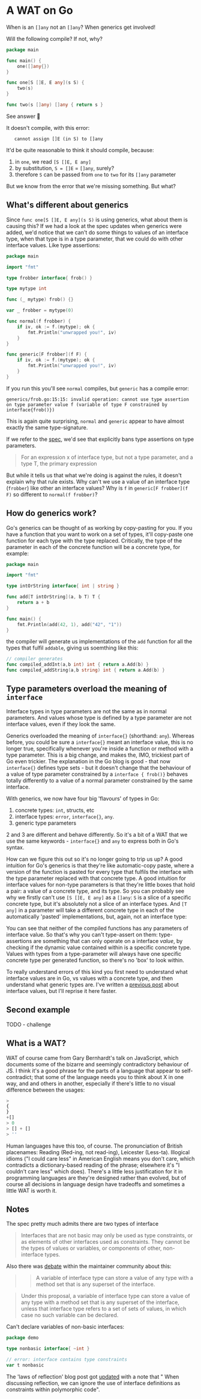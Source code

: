 # A WAT on Go

When is an `[]any` not an `[]any`? When generics get involved!

Will the following compile? If not, why?

```go
package main

func main() {
	one([]any{})
}

func one[S []E, E any](s S) {
	two(s)
}

func two(s []any) []any { return s }
```

<summary>
 <detail>See answer 👀</detail>

It doesn't compile, with this error:

 ```generics/main.go:9:13: cannot use s (variable of type S constrained by []E) as type []any in argument to two:
	cannot assign []E (in S) to []any
 ```

</summary>

It'd be quite reasonable to think it should compile, because:

1. in `one`, we read `[S []E, E any]`
2. by substitution, `S = []E` = `[]any`, surely?
3. therefore `S` can be passed from `one` to `two` for its `[]any` parameter

But we know from the error that we're missing something. But what?

## What's different about generics

Since `func one[S []E, E any](s S)` is using generics, what about them is causing this? If we had
a look at the spec updates when generics were added, we'd notice that we can't do some things
to values of an interface type, when that type is in a type parameter, that we could do with other
interface values. Like type assertions:

```go
package main

import "fmt"

type frobber interface{ frob() }

type mytype int

func (_ mytype) frob() {}

var _ frobber = mytype(0)

func normal(f frobber) {
	if iv, ok := f.(mytype); ok {
		fmt.Println("unwrapped you!", iv)
	}
}

func generic[F frobber](f F) {
	if iv, ok := f.(mytype); ok {
		fmt.Println("unwrapped you!", iv)
	}
}
```

If you run this you'll see `normal` compiles, but `generic` has a compile error:

```
generics/frob.go:15:15: invalid operation: cannot use type assertion on type parameter value f (variable of type F constrained by interface{frob()})
```

This is again quite surprising, `normal` and `generic` appear to have almost exactly the
same type-signature.

If we refer to the [spec](https://go.dev/ref/spec#Type_assertions), we'd see that explicitly bans type assertions on
type parameters.

> For an expression x of interface type, but not a type parameter, and a type T, the primary expression

But while it tells us that what we're doing is against the rules, it doesn't explain why that rule exists. Why can't we
use a value of an interface type (`frobber`) like other an interface values? Why is `f` in `generic[F frobber](f F)` so different
to `normal(f frobber)`?

## How do generics work?

Go's generics can be thought of as working by copy-pasting for you. If you have a function that you want to work
on a set of types, it'll copy-paste one function for each type with the type replaced. Critically, the type of
the parameter in each of the concrete function will be a concrete type, for example:

```go
package main

import "fmt"

type intOrString interface{ int | string }

func add[T intOrString](a, b T) T {
	return a + b
}

func main() {
	fmt.Println(add(42, 1), add("42", "1"))
}
```

the compiler will generate us implementations of the `add` function for all the
types that fulfil `addable`, giving us soemthing like this:

```go
// compiler generates
func compiled_addInt(a,b int) int { return a.Add(b) }
func compiled_addString(a,b string) int { return a.Add(b) }
```


## Type parameters overload the meaning of `interface`

Interface types in type parameters are not the same as in normal parameters. And values whose type is defined by a type
parameter are not interface values, even if they look the same.

Generics overloaded the meaning of `interface{}` (shorthand: `any`). Whereas before, you could be sure a `interface{}`
meant an interface value, this is no longer true, specifically whenever you're inside a function or method with a type
parameter. This is a big change, and makes the, IMO, trickiest part of Go even trickier. The explanation in the Go blog
is good - that now `interface{}` defines type sets - but it doesn't change that the behaviour of a value of type
parameter constrained by a `interface { frob()}` behaves totally differently to a value of a normal parameter
constrained by the same interface.

With generics, we now have four big 'flavours' of types in Go:

1. concrete types: `int`, structs, etc
2. interface types: `error`, `interface{}`, `any`.
3. generic type parameters

2 and 3 are different and behave differently. So it's a bit of a WAT that we use the same keywords - `interface{}`
and `any` to express both in Go's syntax.

How can we figure this out so it's no longer going to trip us up? A good intuition for Go's generics is that they're
like automatic-copy paste, where a version of the function is pasted for every type that fulfils the interface with the
type parameter replaced with that concrete type. A good intuition for interface values for non-type parameters is that
they're little boxes that hold a pair: a value of a concrete type, and its type. So you can probably see why we firstly
can't use `[S []E, E any]` as a `[]any`: `S` is a slice of a specific concrete type, but it's absolutely not a slice of
an interface types. And `[T any]`
in a parameter will take a different concrete type in each of the automatically 'pasted' implementations, but, again,
not an interface type:


You can see that neither of the compiled functions has any parameters of interface value. So that's why you can't
type-assert on them: type-assertions are something that can only operate on a interface _value_, by checking if the
dynamic value contained within is a specific concrete type. Values with types from a type-parameter will always have one
specific concrete type per generated function, so there's no 'box' to look within.

To really understand errors of this kind you first need to understand what interface values are in Go, vs values with a
concrete type, and then understand what generic types are. I've written
a [previous post](/go-interfaces-the-tricky-parts/) about interface values, but I'll reprise it here faster.

## Second example


TODO - challenge

## What is a WAT?

WAT of course came from Gary Bernhardt's talk on JavaScript, which documents some of the bizarre and seemingly
contradictory behaviour of JS. I think it's a good phrase for the parts of a language that appear to self-contradict;
that some of the language needs you to think about X in one way, and and others in another, especially if there's little
to no visual difference between the usages:

```javascript
>
{
}
+[]
> 0
> [] + []
> ''
```

Human languages have this too, of course. The pronunciation of British placenames:
Reading (Red-ing, not read-ing), Leicester (Less-ta). Illogical idioms ("I could care less"
in American English means you don't care, which contradicts a dictionary-based reading of the phrase; elsewhere it's "I
couldn't care less" which does). There's a little less justification for it in programming languages are they're
designed rather than evolved, but of course all decisions in language design have tradeoffs and sometimes a little WAT
is worth it.

## Notes

The spec pretty much admits there are two types of interface

> Interfaces that are not basic may only be used as type constraints, or as elements of other interfaces used as constraints. They cannot be the types of values or variables, or components of other, non-interface types.

Also there was [debate](https://github.com/golang/go/issues/43651) within the maintainer community about this:

> > A variable of interface type can store a value of any type with a method set that is any superset of the interface.

> Under this proposal, a variable of interface type can store a value of any type with a method set that is any superset of the interface, unless that interface type refers to a set of sets of values, in which case no such variable can be declared.

Can't declare variables of non-basic interfaces:

```go
package demo

type nonbasic interface{ ~int }

// error: interface contains type constraints
var t nonbasic
```

The 'laws of reflection' blog post
got [updated](https://cs.opensource.google/go/x/website/+/cf8a562e10cf09f2c1033a953cc55ee709daad1d) with a note that "
When discussing reflection, we can ignore the use of interface definitions as constraints within polymorphic code".
